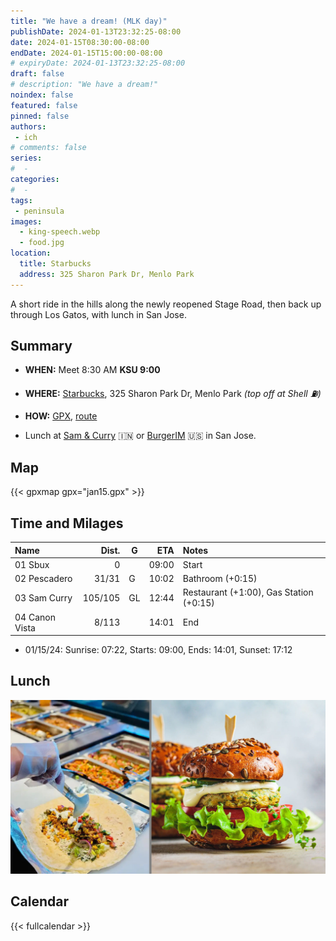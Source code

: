 ```yaml
---
title: "We have a dream! (MLK day)"
publishDate: 2024-01-13T23:32:25-08:00
date: 2024-01-15T08:30:00-08:00
endDate: 2024-01-15T15:00:00-08:00
# expiryDate: 2024-01-13T23:32:25-08:00
draft: false
# description: "We have a dream!"
noindex: false
featured: false
pinned: false
authors:
 - ich
# comments: false
series:
#  -
categories:
#  -
tags:
 - peninsula
images:
  - king-speech.webp
  - food.jpg
location:
  title: Starbucks
  address: 325 Sharon Park Dr, Menlo Park
---
```

A short ride in the hills along the newly reopened Stage Road, then back up through Los Gatos, with lunch in San Jose.
<!--more-->

## Summary

* **WHEN:** Meet 8:30 AM **KSU 9:00**
* **WHERE:** [Starbucks](https://www.google.com/maps/place/37.4235,-122.1975),
  325 Sharon Park Dr, Menlo Park
  *(top off at Shell :fuelpump:)*
* **HOW:** [GPX](jan15.gpx), [route](https://onthegomap.com/s/s0br4n00)

* Lunch at [Sam & Curry](https://samandcurry.com/) :india: or [BurgerIM](https://burgerimsanjose.com/home) :us: in San Jose.

## Map

{{< gpxmap gpx="jan15.gpx" >}}

## Time and Milages

| Name                           |   Dist. | G |  ETA  | Notes
| :----------------------------- | ------: | - | ----: | :----
| 01 Sbux                        |       0 |   | 09:00 | Start
| 02 Pescadero                   |   31/31 | G | 10:02 | Bathroom (+0:15)
| 03 Sam Curry                   | 105/105 | GL| 12:44 | Restaurant (+1:00), Gas Station (+0:15)
| 04 Canon Vista                 |   8/113 |   | 14:01 | End

* 01/15/24: Sunrise: 07:22, Starts: 09:00, Ends: 14:01, Sunset: 17:12

## Lunch

![Sam & Curry and Burger IM](food.jpg)

## Calendar

{{< fullcalendar >}}
